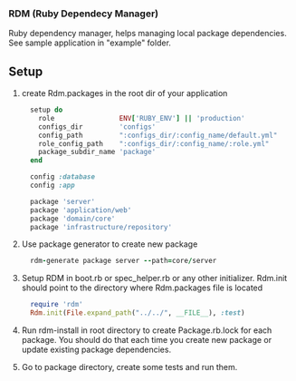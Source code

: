 ### RDM (Ruby Dependecy Manager)

Ruby dependency manager, helps managing local package dependencies.
See sample application in "example" folder.


## Setup
1. create Rdm.packages in the root dir of your application
    ```ruby
      setup do
        role                ENV['RUBY_ENV'] || 'production'
        configs_dir         'configs'
        config_path         ":configs_dir/:config_name/default.yml"
        role_config_path    ":configs_dir/:config_name/:role.yml"
        package_subdir_name 'package'
      end

      config :database
      config :app

      package 'server'
      package 'application/web'
      package 'domain/core'
      package 'infrastructure/repository'
    ```

1. Use package generator to create new package
    ```ruby
      rdm-generate package server --path=core/server
    ```

1. Setup RDM in boot.rb or spec_helper.rb or any other initializer. Rdm.init should point to the directory where Rdm.packages file is located
    ```ruby
      require 'rdm'
      Rdm.init(File.expand_path("../../", __FILE__), :test)
    ```

1. Run rdm-install in root directory to create Package.rb.lock for each package. You should do that each time you create new package or update existing package dependencies.

1. Go to package directory, create some tests and run them.
